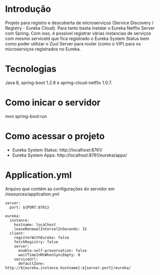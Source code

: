 # Introdução
Projeto para registro e descoberta de microserviços (Service Discovery / Registry - Eureka Cloud). Para tanto basta instalar
o Eureka Netflix Server com Spring. Com isso, é possível registrar várias instancias de serviços com mesmo serviceId 
que fica registrado o Eureka System Status bem como poder utilizar o Zuul Server para router (como o VIP) para os
microserviços registrados no Eureka.

# Tecnologias
Java 8, spring-boot 1.2.8 e spring-cloud-netflix 1.0.7.

# Como inicar o servidor
mvn spring-boot:run

# Como acessar o projeto
- Eureka System Status: http://localhost:8761/
- Eureka System Apps: http://localhost:8761/eureka/apps/

# Application.yml
Arquivo que contém as configurações do servidor em /resources/application.yml

```
server:
  port: ${PORT:8761}

eureka:
  instance:
    hostname: localhost
    leaseRenewalIntervalInSeconds: 15
  client:
    registerWithEureka: false
    fetchRegistry: false
    server:
      enable-self-preservation: false
      waitTimeInMsWhenSyncEmpty: 0
    serviceUrl:
      defaultZone: http://${eureka.instance.hostname}:${server.port}/eureka/
```